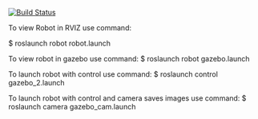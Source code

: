 

[![Build Status](https://travis-ci.com/Albertdemian/robot_gazebo_control.svg?branch=testing_CI)](https://travis-ci.com/Albertdemian/robot_gazebo_control)



To view Robot in RVIZ use command: 

$ roslaunch robot robot.launch 

To view robot in gazebo use command: 
$ roslaunch robot gazebo.launch 


To launch robot with control use command: 
$ roslaunch control gazebo_2.launch 

To launch robot with control and camera saves images use command: 
$ roslaunch camera gazebo_cam.launch 